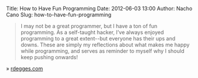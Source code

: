 Title: How to Have Fun Programming
Date: 2012-06-03 13:00
Author: Nacho Cano
Slug: how-to-have-fun-programming

> I may not be a great programmer, but I have a ton of fun programming.
> As a self-taught hacker, I’ve always enjoyed programming to a great
> extent--but everyone has their ups and downs. These are simply my
> reflections about what makes me happy while programming, and serves as
> reminder to myself why I should keep pushing onwards!

» [rdegges.com][]

  [rdegges.com]: http://rdegges.com/how-to-have-fun-programming
    "How to Have Fun Programming"
